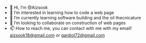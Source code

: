 - 👋 Hi, I’m @Aizsook
- 👀 I’m interested in learning how to code a web page
- 🌱 I’m currently learning software building and the oil thecnicature
- 💞️ I’m looking to collaborate on construction of web pages
- 📫 How to reach me, you can contact with me with my email! aizsook18@gmail.com or gardiol72@gmail.com

<!---
Aizsook/Aizsook is a ✨ special ✨ repository because its `README.md` (this file) appears on your GitHub profile.
You can click the Preview link to take a look at your changes.
--->
